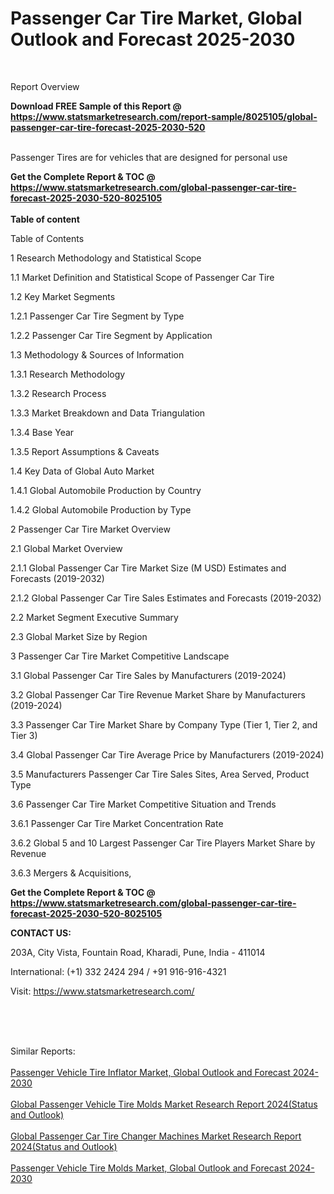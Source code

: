<h1>Passenger Car Tire Market, Global Outlook and Forecast 2025-2030</h1><br/><p>Report Overview</p><div><b>Download FREE Sample of this Report @ <a href="https://www.statsmarketresearch.com/download-free-sample/8025105/global-passenger-car-tire-forecast-2025-2030-520">https://www.statsmarketresearch.com/report-sample/8025105/global-passenger-car-tire-forecast-2025-2030-520</a></b></div><br><p>
 
 Passenger Tires are for vehicles that are designed for personal use</p><div><b>Get the Complete Report & TOC @ <a href="https://www.statsmarketresearch.com/global-passenger-car-tire-forecast-2025-2030-520-8025105">https://www.statsmarketresearch.com/global-passenger-car-tire-forecast-2025-2030-520-8025105</a></b></div><br><b>Table of content</b><p>Table of Contents<br />
 
 1 Research Methodology and Statistical Scope<br />
 
 1.1 Market Definition and Statistical Scope of Passenger Car Tire<br />
 
 1.2 Key Market Segments<br />
 
 1.2.1 Passenger Car Tire Segment by Type<br />
 
 1.2.2 Passenger Car Tire Segment by Application<br />
 
 1.3 Methodology & Sources of Information<br />
 
 1.3.1 Research Methodology<br />
 
 1.3.2 Research Process<br />
 
 1.3.3 Market Breakdown and Data Triangulation<br />
 
 1.3.4 Base Year<br />
 
 1.3.5 Report Assumptions & Caveats<br />
 
 1.4 Key Data of Global Auto Market<br />
 
 1.4.1 Global Automobile Production by Country<br />
 
 1.4.2 Global Automobile Production by Type<br />
 
 2 Passenger Car Tire Market Overview<br />
 
 2.1 Global Market Overview<br />
 
 2.1.1 Global Passenger Car Tire Market Size (M USD) Estimates and Forecasts (2019-2032)<br />
 
 2.1.2 Global Passenger Car Tire Sales Estimates and Forecasts (2019-2032)<br />
 
 2.2 Market Segment Executive Summary<br />
 
 2.3 Global Market Size by Region<br />
 
 3 Passenger Car Tire Market Competitive Landscape<br />
 
 3.1 Global Passenger Car Tire Sales by Manufacturers (2019-2024)<br />
 
 3.2 Global Passenger Car Tire Revenue Market Share by Manufacturers (2019-2024)<br />
 
 3.3 Passenger Car Tire Market Share by Company Type (Tier 1, Tier 2, and Tier 3)<br />
 
 3.4 Global Passenger Car Tire Average Price by Manufacturers (2019-2024)<br />
 
 3.5 Manufacturers Passenger Car Tire Sales Sites, Area Served, Product Type<br />
 
 3.6 Passenger Car Tire Market Competitive Situation and Trends<br />
 
 3.6.1 Passenger Car Tire Market Concentration Rate<br />
 
 3.6.2 Global 5 and 10 Largest Passenger Car Tire Players Market Share by Revenue<br />
 
 3.6.3 Mergers & Acquisitions, <br><div><b>Get the Complete Report & TOC @ <a href="https://www.statsmarketresearch.com/global-passenger-car-tire-forecast-2025-2030-520-8025105">https://www.statsmarketresearch.com/global-passenger-car-tire-forecast-2025-2030-520-8025105</a></b></div></p>
 
 <b>CONTACT US:</b><br>
 
 203A, City Vista, Fountain Road, Kharadi, Pune, India - 411014 <br>
 
 International: (+1) 332 2424 294 / +91 916-916-4321<br>
 
 Visit: <a href="https://www.statsmarketresearch.com/">https://www.statsmarketresearch.com/</a>
 
 <br>
 
 <br><br>Similar Reports: <br><br><a href="https://www.statsmarketresearch.com/global-passenger-vehicle-tire-inflator-forecast-2024-2030-856-7925051">Passenger Vehicle Tire Inflator Market, Global Outlook and Forecast 2024-2030</a><br><br><a href="https://www.statsmarketresearch.com/global-passenger-vehicle-tire-molds-2024-869-7912177">Global Passenger Vehicle Tire Molds Market Research Report 2024(Status and Outlook)</a><br><br><a href="https://www.statsmarketresearch.com/global-passenger-car-tire-changer-machines-2024-607-7908156">Global Passenger Car Tire Changer Machines Market Research Report 2024(Status and Outlook)</a><br><br><a href="https://www.statsmarketresearch.com/global-passenger-vehicle-tire-molds-forecast-2024-2030-786-7901001">Passenger Vehicle Tire Molds Market, Global Outlook and Forecast 2024-2030</a><br><br>